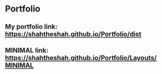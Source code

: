 # Portfolio
## My portfolio link: https://shahtheshah.github.io/Portfolio/dist
## MINIMAL link: https://shahtheshah.github.io/Portfolio/Layouts/MINIMAL